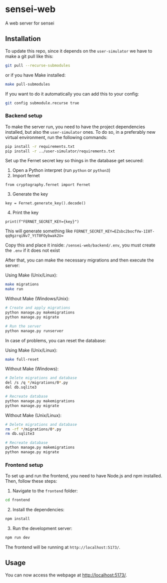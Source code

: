 # sensei-web

A web server for sensei

## Installation

To update this repo, since it depends on the `user-simulator` we have to make a git pull like this:

```bash
git pull --recurse-submodules
```

or if you have Make installed:

```bash
make pull-submodules
```

If you want to do it automatically you can add this to your config:

```bash
git config submodule.recurse true
```

### Backend setup

To make the server run, you need to have the project dependencies installed, but also the `user-simulator` ones. To do so, in a preferably new virtual environment, run the following commands:

```bash
pip install -r requirements.txt
pip install -r ../user-simulator/requirements.txt
```

Set up the Fernet secret key so things in the database get secured:

1. Open a Python interpret (run `python` or `python3`)
2. Import fernet
```
from cryptography.fernet import Fernet
```
3. Generate the key
```
key = Fernet.generate_key().decode()
```
4. Print the key
```
print(f"FERNET_SECRET_KEY={key}")
```
This will generate something like `FERNET_SECRET_KEY=EZsbc2bocfVw-1I8T-qq9gzrqiNv7_YtT0FOybwak2U=`

Copy this and place it inside: `/sensei-web/backend/.env`, you must create the `.env` if it does not exist


After that, you can make the necessary migrations and then execute the server:

Using Make (Unix/Linux):

```bash
make migrations
make run
```

Without Make (Windows/Unix):

```bash
# Create and apply migrations
python manage.py makemigrations
python manage.py migrate

# Run the server
python manage.py runserver
```

In case of problems, you can reset the database:

Using Make (Unix/Linux):

```bash
make full-reset
```

Without Make (Windows):

```bash
# Delete migrations and database
del /s /q */migrations/0*.py
del db.sqlite3

# Recreate database
python manage.py makemigrations
python manage.py migrate
```

Without Make (Unix/Linux):

```bash
# Delete migrations and database
rm -rf */migrations/0*.py
rm db.sqlite3

# Recreate database
python manage.py makemigrations
python manage.py migrate
```

### Frontend setup

To set up and run the frontend, you need to have Node.js and npm installed. Then, follow these steps:

1. Navigate to the `frontend` folder:

```bash
cd frontend
```

2. Install the dependencies:

```bash
npm install
```

3. Run the development server:

```bash
npm run dev
```

The frontend will be running at `http://localhost:5173/`.

## Usage

You can now access the webpage at [http://localhost:5173/](http://localhost:5173/).

